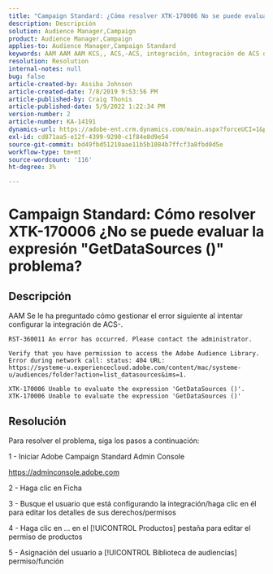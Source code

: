 ```yaml
---
title: "Campaign Standard: ¿Cómo resolver XTK-170006 No se puede evaluar la expresión 'GetDataSources ()' problema?"
description: Descripción
solution: Audience Manager,Campaign
product: Audience Manager,Campaign
applies-to: Audience Manager,Campaign Standard
keywords: AAM AAM AAM KCS,, ACS,-ACS, integración, integración de ACS de la interfaz de usuario (ACS) de la interfaz de usuario (ACS) de la interfaz de usuario, integración de.
resolution: Resolution
internal-notes: null
bug: false
article-created-by: Assiba Johnson
article-created-date: 7/8/2019 9:53:56 PM
article-published-by: Craig Thonis
article-published-date: 5/9/2022 1:22:34 PM
version-number: 2
article-number: KA-14191
dynamics-url: https://adobe-ent.crm.dynamics.com/main.aspx?forceUCI=1&pagetype=entityrecord&etn=knowledgearticle&id=322eb0db-caa1-e911-a96a-000d3a34e213
exl-id: cd871aa5-e12f-4399-9290-c1f84e8d9e54
source-git-commit: bd49fbd51210aae11b5b1084b7ffcf3a8fbd0d5e
workflow-type: tm+mt
source-wordcount: '116'
ht-degree: 3%

---
```


# Campaign Standard: Cómo resolver XTK-170006 ¿No se puede evaluar la expresión &quot;GetDataSources ()&quot; problema?

## Descripción


AAM Se le ha preguntado cómo gestionar el error siguiente al intentar configurar la integración de ACS-.


```
RST-360011 An error has occurred. Please contact the administrator.

Verify that you have permission to access the Adobe Audience Library. 
Error during network call: status: 404 URL: 
https://systeme-u.experiencecloud.adobe.com/content/mac/systeme-u/audiences/folder?action=list_datasources&ims=1.

XTK-170006 Unable to evaluate the expression 'GetDataSources ()'.
XTK-170006 Unable to evaluate the expression 'GetDataSources ()'
```

## Resolución


Para resolver el problema, siga los pasos a continuación:



1 - Iniciar Adobe Campaign Standard Admin Console

https://adminconsole.adobe.com

2 - Haga clic en  Ficha

3 - Busque el usuario que está configurando la integración/haga clic en él para editar los detalles de sus derechos/permisos

4 - Haga clic en ... en el [!UICONTROL Productos] pestaña para editar el permiso de productos

5 - Asignación del usuario a [!UICONTROL Biblioteca de audiencias] permiso/función
